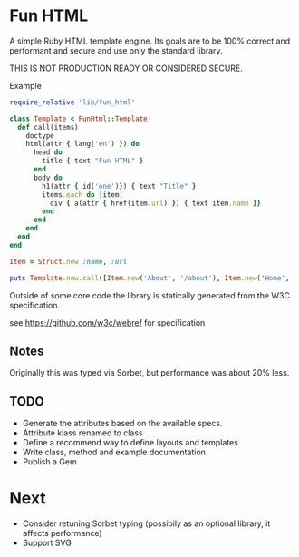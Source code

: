 # Fun HTML

A simple Ruby HTML template engine. Its goals are to be 100% correct and
performant and secure and use only the standard library.

THIS IS NOT PRODUCTION READY OR CONSIDERED SECURE.

Example

```ruby
require_relative 'lib/fun_html'

class Template < FunHtml::Template
  def call(items)
    doctype
    html(attr { lang('en') }) do
      head do
        title { text "Fun HTML" }
      end
      body do
        h1(attr { id('one')}) { text "Title" }
        items.each do |item|
          div { a(attr { href(item.url) }) { text item.name }}
        end
      end
    end
  end
end

Item = Struct.new :name, :url

puts Template.new.call([Item.new('About', '/about'), Item.new('Home', '/')]).render

```

Outside of some core code the library is statically generated from the W3C specification.

see https://github.com/w3c/webref for specification

## Notes

Originally this was typed via Sorbet, but performance was about 20% less.

## TODO

* Generate the attributes based on the available specs.
* Attribute klass renamed to class
* Define a recommend way to define layouts and templates
* Write class, method and example documentation.
* Publish a Gem

# Next
* Consider retuning Sorbet typing (possibily as an optional library, it affects performance)
* Support SVG
